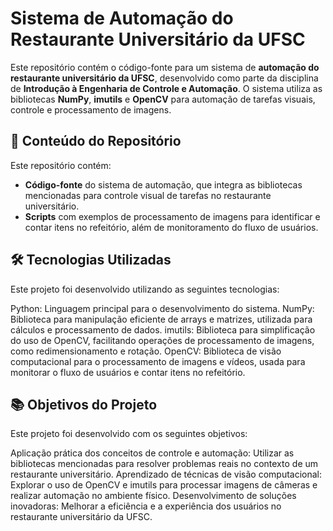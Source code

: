 # Sistema de Automação do Restaurante Universitário da UFSC

Este repositório contém o código-fonte para um sistema de **automação do restaurante universitário da UFSC**, desenvolvido como parte da disciplina de **Introdução à Engenharia de Controle e Automação**. O sistema utiliza as bibliotecas **NumPy**, **imutils** e **OpenCV** para automação de tarefas visuais, controle e processamento de imagens.

## 📁 Conteúdo do Repositório

Este repositório contém:

- **Código-fonte** do sistema de automação, que integra as bibliotecas mencionadas para controle visual de tarefas no restaurante universitário.
- **Scripts** com exemplos de processamento de imagens para identificar e contar itens no refeitório, além de monitoramento do fluxo de usuários.

## 🛠️ Tecnologias Utilizadas
Este projeto foi desenvolvido utilizando as seguintes tecnologias:

Python: Linguagem principal para o desenvolvimento do sistema.
NumPy: Biblioteca para manipulação eficiente de arrays e matrizes, utilizada para cálculos e processamento de dados.
imutils: Biblioteca para simplificação do uso de OpenCV, facilitando operações de processamento de imagens, como redimensionamento e rotação.
OpenCV: Biblioteca de visão computacional para o processamento de imagens e vídeos, usada para monitorar o fluxo de usuários e contar itens no refeitório.

## 📚 Objetivos do Projeto
Este projeto foi desenvolvido com os seguintes objetivos:

Aplicação prática dos conceitos de controle e automação: Utilizar as bibliotecas mencionadas para resolver problemas reais no contexto de um restaurante universitário.
Aprendizado de técnicas de visão computacional: Explorar o uso de OpenCV e imutils para processar imagens de câmeras e realizar automação no ambiente físico.
Desenvolvimento de soluções inovadoras: Melhorar a eficiência e a experiência dos usuários no restaurante universitário da UFSC.
